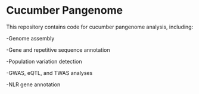 # Cucumber Pangenome
This repository contains code for cucumber pangenome analysis, including:

-Genome assembly

-Gene and repetitive sequence annotation

-Population variation detection

-GWAS, eQTL, and TWAS analyses

-NLR gene annotation 
